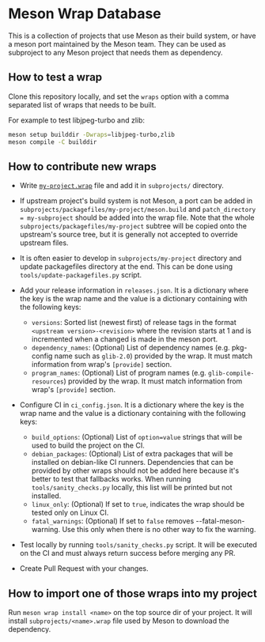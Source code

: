 # Meson Wrap Database

This is a collection of projects that use Meson as their build system, or have
a meson port maintained by the Meson team. They can be used as subproject to
any Meson project that needs them as dependency.

## How to test a wrap

Clone this repository locally, and set the `wraps` option with a comma separated
list of wraps that needs to be built.

For example to test libjpeg-turbo and zlib:
```sh
meson setup builddir -Dwraps=libjpeg-turbo,zlib
meson compile -C builddir
```

## How to contribute new wraps

- Write [`my-project.wrap`](https://mesonbuild.com/Wrap-dependency-system-manual.html)
  file and add it in `subprojects/` directory.

- If upstream project's build system is not Meson, a port can be added in
  `subprojects/packagefiles/my-project/meson.build` and
  `patch_directory = my-subproject` should be added into the wrap file.
  Note that the whole `subprojects/packagefiles/my-project` subtree will be
  copied onto the upstream's source tree, but it is generally not accepted to
  override upstream files.

- It is often easier to develop in `subprojects/my-project` directory and update
  packagefiles directory at the end. This can be done using
  `tools/update-packagefiles.py` script.

- Add your release information in `releases.json`. It is a dictionary where the
  key is the wrap name and the value is a dictionary containing with the following
  keys:
  - `versions`: Sorted list (newest first) of release tags in the format
    `<upstream version>-<revision>` where the revision starts at 1 and is
    incremented when a changed is made in the meson port.
  - `dependency_names`: (Optional) List of dependency names (e.g. pkg-config name
    such as `glib-2.0`) provided by the wrap. It must match information from wrap's
    `[provide]` section.
  - `program_names`: (Optional) List of program names (e.g. `glib-compile-resources`)
    provided by the wrap. It must match information from wrap's `[provide]` section.

- Configure CI in `ci_config.json`. It is a dictionary where the key is the wrap
  name and the value is a dictionary containing with the following keys:
  - `build_options`: (Optional) List of `option=value` strings that will be used
    to build the project on the CI.
  - `debian_packages`: (Optional) List of extra packages that will be installed
    on debian-like CI runners. Dependencies that can be provided by other wraps
    should not be added here because it's better to test that fallbacks works.
    When running `tools/sanity_checks.py` locally, this list will be printed
    but not installed.
  - `linux_only`: (Optional) If set to `true`, indicates the wrap should be tested
    only on Linux CI.
  - `fatal_warnings`: (Optional) If set to `false` removes --fatal-meson-warning.
    Use this only when there is no other way to fix the warning.

- Test locally by running `tools/sanity_checks.py` script. It will be executed
  on the CI and must always return success before merging any PR.

- Create Pull Request with your changes.

## How to import one of those wraps into my project

Run `meson wrap install <name>` on the top source dir of your project. It
will install `subprojects/<name>.wrap` file used by Meson to download the
dependency.
